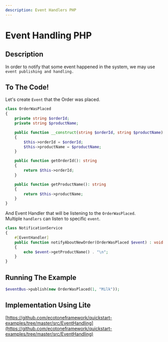```yaml
---
description: Event Handlers PHP
---
```


# Event Handling PHP

## Description

In order to notify that some event happened in the system, we may use `event publishing and handling.`  

## To The Code!

Let's create `Event` that the Order was placed.

```php
class OrderWasPlaced
{
    private string $orderId;
    private string $productName;

    public function __construct(string $orderId, string $productName)
    {
        $this->orderId = $orderId;
        $this->productName = $productName;
    }

    public function getOrderId(): string
    {
        return $this->orderId;
    }

    public function getProductName(): string
    {
        return $this->productName;
    }
}
```

 And Event Handler that will be listening to the `OrderWasPlaced`.  
Multiple `handlers` can listen to specific `event`.

```php
class NotificationService
{
    #[EventHandler]
    public function notifyAboutNewOrder(OrderWasPlaced $event) : void
    {
        echo $event->getProductName() . "\n";
    }
}
```

## Running The Example

```php
$eventBus->publish(new OrderWasPlaced(1, "Milk"));
```

## Implementation Using Lite

[https://github.com/ecotoneframework/quickstart-examples/tree/master/src/EventHandling](https://github.com/ecotoneframework/quickstart-examples/tree/master/src/EventHandling)

